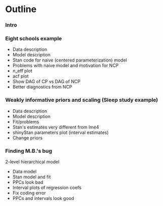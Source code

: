 # Outline

### Intro
  
### Eight schools example
- Data description
- Model description
- Stan code for naive (centered parameterization) model
- Problems with naive model and motivation for NCP
- n_eff plot
- acf plot
- Show DAG of CP vs DAG of NCP 
- Better diagnostics from NCP

### Weakly informative priors and scaling (Sleep study example)
- Data description
- Model description
- Fit/problems
- Stan's estimates very different from lme4
- shinyStan parameters plot (interval estimates)
- Change priors

### Finding M.B.'s bug 
2-level hierarchical model
- Data model
- Stan model and fit
- PPCs look bad 
- Interval plots of regression coefs
- Fix coding error 
- PPCs and intervals look good
